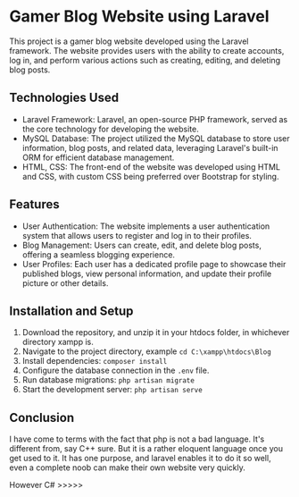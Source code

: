 # Gamer Blog Website using Laravel

This project is a gamer blog website developed using the Laravel framework. The website provides users with the ability to create accounts, log in, and perform various actions such as creating, editing, and deleting blog posts.

## Technologies Used

- Laravel Framework: Laravel, an open-source PHP framework, served as the core technology for developing the website.
- MySQL Database: The project utilized the MySQL database to store user information, blog posts, and related data, leveraging Laravel's built-in ORM for efficient database management.
- HTML, CSS: The front-end of the website was developed using HTML and CSS, with custom CSS being preferred over Bootstrap for styling.

## Features

- User Authentication: The website implements a user authentication system that allows users to register and log in to their profiles.
- Blog Management: Users can create, edit, and delete blog posts, offering a seamless blogging experience.
- User Profiles: Each user has a dedicated profile page to showcase their published blogs, view personal information, and update their profile picture or other details.

## Installation and Setup

1. Download the repository, and unzip it in your htdocs folder, in whichever directory xampp is.
2. Navigate to the project directory, example `cd C:\xampp\htdocs\Blog`
3. Install dependencies: `composer install`
4. Configure the database connection in the `.env` file.
5. Run database migrations: `php artisan migrate`
6. Start the development server: `php artisan serve`

## Conclusion

I have come to terms with the fact that php is not a bad language. It's different from, say C++ sure. But it is a rather eloquent language once you get used to it. It has one purpose, and laravel enables it to do it so well, even a complete noob can make their own website very quickly.

However C# >>>>>



